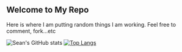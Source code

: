 ## Welcome to My Repo

Here is where I am putting random things I am working. Feel free to comment, fork...etc 

![Sean's GitHub stats](https://github-readme-stats.vercel.app/api?username=seangrant82&theme=monokai&show_icons=true)
[![Top Langs](https://github-readme-stats.vercel.app/api/top-langs/?username=seangrant82&langs_count=8&theme=monokai)](https://github.com/anuraghazra/github-readme-stats)
